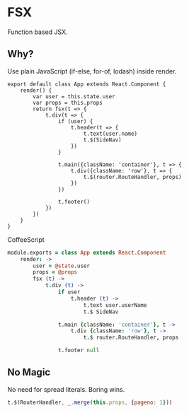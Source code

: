 # FSX

Function based JSX.

## Why?

Use plain JavaScript (if-else, for-of, lodash) inside render.

```es6
export default class App extends React.Component {
    render() {
        var user = this.state.user
        var props = this.props
        return fsx(t => {
            t.div(t => {
                if (user) {
                    t.header(t => {
                        t.text(user.name)
                        t.$(SideNav)
                    })
                }

                t.main({className: 'container'}, t => {
                    t.div({className: 'row'}, t => {
                        t.$(router.RouteHandler, props)
                    })
                })

                t.footer()
            })
        })
    }
}
```

CoffeeScript

```coffeescript
module.exports = class App extends React.Component
    render: ->
        user = @state.user
        props = @props
        fsx (t) ->
            t.div (t) ->
                if user
                    t.header (t) ->
                        t.text user.userName
                        t.$ SideNav

                t.main {className: 'container'}, t ->
                    t.div {className: 'row'}, t ->
                        t.$ router.RouteHandler, props

                t.footer null
```

## No Magic

No need for spread literals. Boring wins.

```js
t.$(RouterHandler, _.merge(this.props, {pageno: 1}))
```
